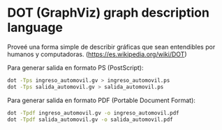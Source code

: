 # DOT (GraphViz) graph description language
Proveé una forma simple de describir gráficas que sean entendibles por humanos y computadoras. (https://es.wikipedia.org/wiki/DOT)

Para generar salida en formato PS (PostScript):
```bash
dot -Tps ingreso_automovil.gv > ingreso_automovil.ps
dot -Tps salida_automovil.gv > salida_automovil.ps
```

Para generar salida en formato PDF (Portable Document Format):
```bash
dot -Tpdf ingreso_automovil.gv -o ingreso_automovil.pdf
dot -Tpdf salida_automovil.gv -o salida_automovil.pdf
```
